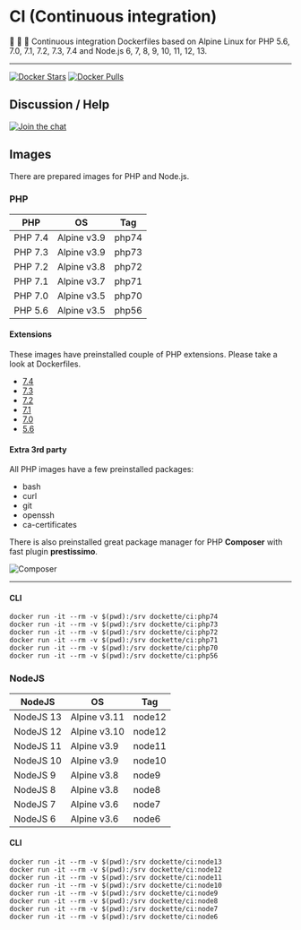 # CI (Continuous integration) 


:green_apple: :apple: :green_apple: Continuous integration Dockerfiles based on Alpine Linux for PHP 5.6, 7.0, 7.1, 7.2, 7.3, 7.4 and Node.js 6, 7, 8, 9, 10, 11, 12, 13.

-----

[![Docker Stars](https://img.shields.io/docker/stars/dockette/ci.svg?style=flat)](https://hub.docker.com/r/dockette/ci/)
[![Docker Pulls](https://img.shields.io/docker/pulls/dockette/ci.svg?style=flat)](https://hub.docker.com/r/dockette/ci/)

## Discussion / Help

[![Join the chat](https://img.shields.io/gitter/room/dockette/dockette.svg?style=flat-square)](https://gitter.im/dockette/dockette?utm_source=badge&utm_medium=badge&utm_campaign=pr-badge&utm_content=badge)

## Images

There are prepared images for PHP and Node.js.

### PHP

| PHP      | OS          | Tag    |
|----------|-------------|--------|
| PHP 7.4  | Alpine v3.9 | php74  |
| PHP 7.3  | Alpine v3.9 | php73  |
| PHP 7.2  | Alpine v3.8 | php72  |
| PHP 7.1  | Alpine v3.7 | php71  |
| PHP 7.0  | Alpine v3.5 | php70  |
| PHP 5.6  | Alpine v3.5 | php56  |

#### Extensions

These images have preinstalled couple of PHP extensions. Please take a look at Dockerfiles.

- [7.4](https://github.com/dockette/ci/blob/master/php/php74/Dockerfile)
- [7.3](https://github.com/dockette/ci/blob/master/php/php73/Dockerfile)
- [7.2](https://github.com/dockette/ci/blob/master/php/php72/Dockerfile)
- [7.1](https://github.com/dockette/ci/blob/master/php/php71/Dockerfile)
- [7.0](https://github.com/dockette/ci/blob/master/php/php70/Dockerfile)
- [5.6](https://github.com/dockette/ci/blob/master/php/php56/Dockerfile)

#### Extra 3rd party

All PHP images have a few preinstalled packages:

- bash
- curl
- git
- openssh
- ca-certificates

There is also preinstalled great package manager for PHP **Composer** with
fast plugin **prestissimo**.

![Composer](https://avatars3.githubusercontent.com/u/837015?v=3&s=200)

-----

#### CLI

```
docker run -it --rm -v $(pwd):/srv dockette/ci:php74
docker run -it --rm -v $(pwd):/srv dockette/ci:php73
docker run -it --rm -v $(pwd):/srv dockette/ci:php72
docker run -it --rm -v $(pwd):/srv dockette/ci:php71
docker run -it --rm -v $(pwd):/srv dockette/ci:php70
docker run -it --rm -v $(pwd):/srv dockette/ci:php56
```

### NodeJS

| NodeJS          | OS           | Tag           |
|-----------------|--------------|---------------|
| NodeJS 13       | Alpine v3.11 | node12        |
| NodeJS 12       | Alpine v3.10 | node12        |
| NodeJS 11       | Alpine v3.9  | node11        |
| NodeJS 10       | Alpine v3.9  | node10        |
| NodeJS 9        | Alpine v3.8  | node9         |
| NodeJS 8        | Alpine v3.8  | node8         |
| NodeJS 7        | Alpine v3.6  | node7         |
| NodeJS 6        | Alpine v3.6  | node6         |

#### CLI

```
docker run -it --rm -v $(pwd):/srv dockette/ci:node13
docker run -it --rm -v $(pwd):/srv dockette/ci:node12
docker run -it --rm -v $(pwd):/srv dockette/ci:node11
docker run -it --rm -v $(pwd):/srv dockette/ci:node10
docker run -it --rm -v $(pwd):/srv dockette/ci:node9
docker run -it --rm -v $(pwd):/srv dockette/ci:node8
docker run -it --rm -v $(pwd):/srv dockette/ci:node7
docker run -it --rm -v $(pwd):/srv dockette/ci:node6
```
